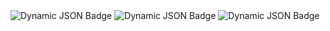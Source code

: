 <img alt="Dynamic JSON Badge" src="https://img.shields.io/badge/dynamic/json?url=https%3A%2F%2Fapi.spencerwoo.com%2Fsubstats%2F%3Fsource%3Dgithub%26queryKey%3DKibidango086&query=%24.data.totalSubs&label=Github&link=https%3A%2F%2Fgithub.com%2FKibidango086">
<img alt="Dynamic JSON Badge" src="https://img.shields.io/badge/dynamic/json?url=https%3A%2F%2Fapi.spencerwoo.com%2Fsubstats%2F%3Fsource%3Dbilibili%26queryKey%3D513874563&query=%24.data.totalSubs&label=Bilibili&color=rgb(249%2C107%2C153)&link=https%3A%2F%2Fspace.bilibili.com%2F513874563">
<img alt="Dynamic JSON Badge" src="[https://img.shields.io/badge/dynamic/json](https://img.shields.io/badge/Website-rgb(152,110,59)?link=https%3A%2F%2Fkibidango.top)https://img.shields.io/badge/Website-rgb(152,110,59)?link=https%3A%2F%2Fkibidango.top">

